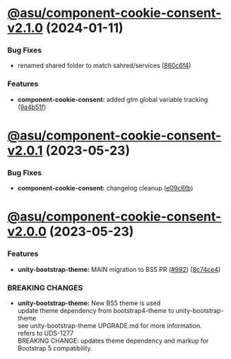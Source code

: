 # [@asu/component-cookie-consent-v2.1.0](https://github.com/asu/asu-unity-stack/compare/@asu/component-cookie-consent-v2.0.1...@asu/component-cookie-consent-v2.1.0) (2024-01-11)


### Bug Fixes

* renamed shared folder to match sahred/services ([860c6f4](https://github.com/asu/asu-unity-stack/commit/860c6f44d42119956cbaa36d8c9d8798613c76fa))


### Features

* **component-cookie-consent:** added gtm global variable tracking ([9a4b51f](https://github.com/asu/asu-unity-stack/commit/9a4b51fa0eafa861147b077d559e32650bf98bed))

# [@asu/component-cookie-consent-v2.0.1](https://github.com/asu/asu-unity-stack/compare/@asu/component-cookie-consent-v2.0.0...@asu/component-cookie-consent-v2.0.1) (2023-05-23)


### Bug Fixes

* **component-cookie-consent:** changelog cleanup ([e09c6fb](https://github.com/asu/asu-unity-stack/commit/e09c6fb852458686c833f74da87bacb72a7a74c5))

# [@asu/component-cookie-consent-v2.0.0](https://github.com/asu/asu-unity-stack/compare/@asu/component-cookie-consent-v1.0.2...@asu/component-cookie-consent-v2.0.0) (2023-05-23)


### Features

* **unity-bootstrap-theme:** MAIN migration to BS5 PR ([#992](https://github.com/asu/asu-unity-stack/issues/992)) ([8c74ce4](https://github.com/asu/asu-unity-stack/commit/8c74ce4dc65278839b207b9ae895ea76e8e2195d))


### BREAKING CHANGES

* **unity-bootstrap-theme:** New BS5 theme is used<br>
update theme dependency from bootstrap4-theme to unity-bootstrap-theme<br>
see unity-bootstrap-theme UPGRADE.md for more information.<br>
refers to UDS-1277<br>
BREAKING CHANGE: updates theme dependency and markup for Bootstrap 5 compatibility.
